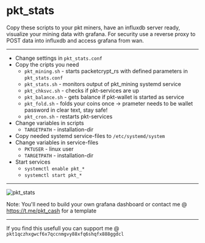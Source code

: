 # pkt_stats

Copy these scripts to your pkt miners, have an influxdb server ready, visualize your mining data with grafana.
For security use a reverse proxy to POST data into influxdb and access grafana from wan.

---

- Change settings in ```pkt_stats.conf```
- Copy the cripts you need
  - ```pkt_mining.sh``` - starts packetcrypt_rs with defined parameters in ```pkt_stats.conf```
  - ```pkt_stats.sh``` - monitors output of pkt_mining systemd service
  - ```pkt_chksvc.sh``` - checks if pkt-services are up
  - ```pkt_balance.sh``` - gets balance if pkt-wallet is started as service
  - ```pkt_fold.sh``` - folds your coins once -> prameter needs to be wallet password in clear text, stay safe!
  - ```pkt_cron.sh``` - restarts pkt-services
- Change variables in scripts
  - ```TARGETPATH``` - installation-dir
- Copy needed systemd service-files to ```/etc/systemd/system```
- Change variables in service-files
  - ```PKTUSER``` - linux user
  - ```TARGETPATH``` - installation-dir
- Start services
  - ```systemctl enable pkt_*```
  - ```systemctl start pkt_*```

---

![pkt_stats](https://user-images.githubusercontent.com/11134705/152444501-d0a2280e-8f9f-48c7-9617-841ebb62ef2f.jpg)

Note: You'll need to build your own grafana dashboard or contact me @ https://t.me/pkt_cash for a template

---

If you find this usefull you can support me @ ```pkt1qczhxgwcf6x7qccnmgvy88xfq6shqfx888ggdcl```
